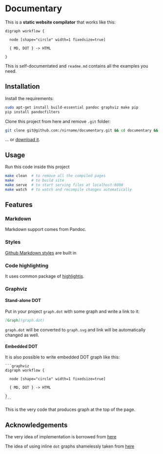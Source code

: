 # Documentary

This is a **static website compilator** that works like this:

```graphviz
digraph workflow {

  node [shape="circle" width=1 fixedsize=true]

  { MD, DOT } -> HTML

}
```

This is self-documentated and `readme.md` contains all the examples you need.

## Installation

Install the requirements:

```bash
sudo apt-get install build-essential pandoc graphviz make pip
pip install pandocfilters
```

Clone this project from here and remove `.git` folder:

```bash
git clone git@github.com:/nirname/documentary.git && cd documentary && rm -rf .git
```

... or [download it](https://github.com/nirname/documentary/archive/master.zip).

## Usage

Run this code inside this project

```bash
make clean  # to remove all the compiled pages
make        # to build site
make serve  # to start serving files at localhost:8000
make watch  # to watch and recompile changes automatically
```

## Features

### Markdown

Markdown support comes from Pandoc.

### Styles

[Github Markdown styles](https://github.com/sindresorhus/github-markdown-css) are built in

### Code highlighting

It uses common package of [highlightjs](https://highlightjs.org/download/).

### Graphviz

#### Stand-alone DOT

Put in your project `graph.dot` with some graph and write a link to it:

```markdown
[Graph](graph.dot)

```

`graph.dot` will be converted to `graph.svg` and link will be automatically changed as well.

#### Embedded DOT

It is also possible to write embedded DOT graph like this:

    ```graphviz
    digraph workflow {

      node [shape="circle" width=1 fixedsize=true]

      { MD, DOT } -> HTML

    }
    ```

This is the very code that produces graph at the top of the page.

## Acknowledgements

The very idea of implementation is borrowed from [here](https://tylercipriani.com/blog/2014/05/13/replace-jekyll-with-pandoc-makefile/)

The idea of using inline `dot` graphs shamelessly taken from [here](https://gitlab.com/meonkeys/pandoc-dot-svg-hack/tree/master)

